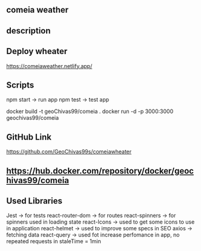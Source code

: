 ## comeia weather

## description


## Deploy wheater
https://comeiaweather.netlify.app/

## Scripts
npm start -> run  app
npm test ->  test app

docker build -t geoChivas99/comeia . 
docker run -d -p 3000:3000 geochivas99/comeia 

## GitHub Link
https://github.com/GeoChivas99s/comeiawheater

## https://hub.docker.com/repository/docker/geochivas99/comeia
## Used Libraries
Jest -> for tests
react-router-dom -> for routes
react-spinners -> for spinners used in loading state
react-Icons -> used to get some icons to use in application
react-helmet -> used to improve some specs in SEO
axios -> fetching data 
react-query -> used fot increase perfomance in app, no repeated requests  in staleTime = 1min

